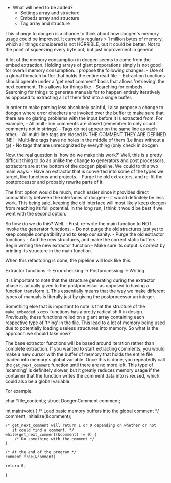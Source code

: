 - What will need to be added?
    - Settings array and structure
    - Embeds array and structure
    - Tag array and structure

This change to docgen is a chance to think about how docgen's memory usage
could be improved. It currently regulars > 1 million bytes of memory, which
all things considered is not HORRIBLE, but it could be better. Not to the
point of squeezing every byte out, but just improvement in general.

A lot of the memory consumption in docgen seems to come from the embed
extraction. Holding arrays of giant proporations simply is not good for
overall memory consumption. I propose the following changes:
    - Use of a global libmatch buffer that holds the entire read file.
    - Extraction functions should operate under a 'get next comment'
      basis that allows 'retrieving' the next comment. This allows
      for things like
        - Searching for embeds
        - Searching for things to generate manuals for
      to happen entirely iteratively as opposed to extracting all of
      them first into a single buffer.

In order to make parsing less absolutely painful, I also propose a change
to docgen where error checkers are invoked over the buffer to make sure
that there are no glaring problems with the input before it is extracted
from. For example,
    - All multi-line comments are closed (remember to only count comments not in strings)
    - Tags do not appear on the same line as each other.
    - All multi-line tags are closed IN THE COMMENT THEY ARE DEFINED IN!!!
    - Multi-line tags have no holes in the middle of them (i.e lines without
      a @)
    - No tags that are unrecognized by everything (only check in docgen

Now, the real question is 'how do we make this work?' Well, this is a pretty difficult thing to do
as unlike the change to generators and post processors, extractors are at the bottom of the docgen
pipeline. We could to this two main ways:
    - Have an extractor that is converted into some of the types we target,
      like functions and projects.
    - Purge the old extractors, and re-fit the postprocessor and probably rewrite
      parts of it.

The first option would be much, much easier since it provides direct compatibility between the
interfaces of docgen-- it would definitely be less work. This being said, keeping the old
interface will most likely keep docgen from reaching its full potential. In the long run, I
think it would be best if we went with the second option.

So how do we do this? Well.
    - First, re-write the main function to NOT invoke the generator functions.
    - Do not purge the old structures just yet to keep compile compatibility and
      to keep our sanity.
    - Purge the old extractor functions
    - Add the new structures, and make the correct static buffers
    - Begin writing the new extractor function
    - Make sure its output is correct by printing its structure in the main function.

When this refactoring is done, the pipeline will look like this:

Extractor functions -> Error checking -> Postprocessing -> Writing

It is important to note that the structure generating during the extractor phase is actually
given to the postprocessor as opposed to having a function transform it. This essentially
means that the way we make different types of manuals is literally just by giving the postprocessor
an integer.

Something else that is important to note is that the structure of the `make_embedded_xxxxx` functions
has a pretty radical shift in design. Previously, these functions relied on a giant array containing
each respective type of 'thing' in the file. This lead to a lot of memory being used due to potentially
loading useless structures into memory. So what is the approach we should take now?

The base extractor functions will be based around iteration rather than complete extraction. If you wanted
to start extracting comments, you would make a new cursor with the buffer of memory that holds the entire
file loaded into memory's global variable. Once this is done, you repeatedly call the `get_next_comment`
function until there are no more left. This type of 'scanning' is definitely slower, but it greatly
reduces memory usage if the container that the function writes the comment data into is reused, which could
also be a global variable.

For example:

char *file_contents;
struct DocgenComment comment;

int main(void) {
    /* Load basic memory buffers into the global comment */
    comment_initialize(&comment);

    /* get_next_comment will return 1 or 0 depending on whether or not
       it could find a comment. */
    while(get_next_comment(&comment) != 0) {
        /* Do something with the comment */
    }

    /* At the end of the program */
    comment_free(&comment)

    return 0;
}
